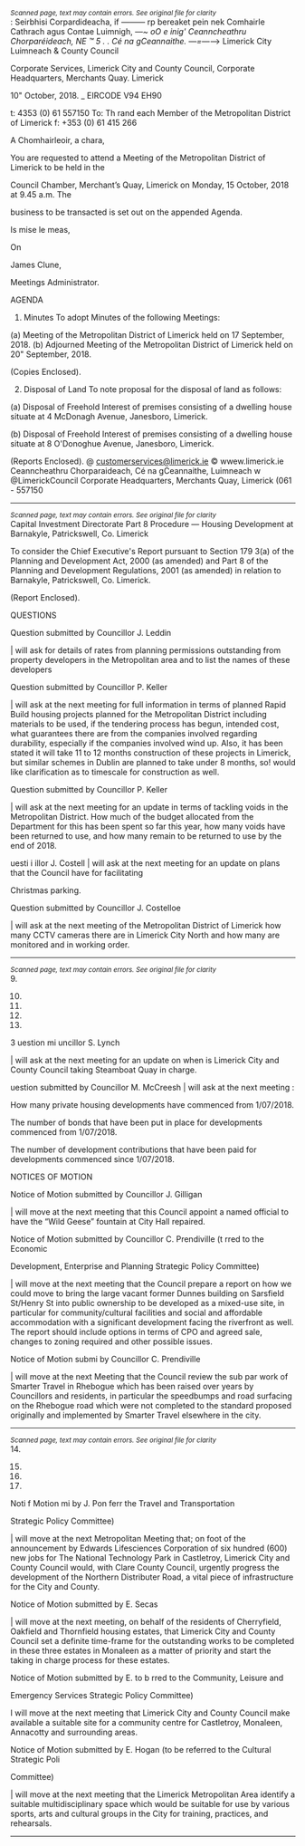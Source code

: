 *<small>Scanned page, text may contain errors. See original file for clarity</small>*  
: Seirbhisi Corpardideacha,
if
_——_— rp bereaket pein nek Comhairle Cathrach agus Contae Luimnigh,
—_~ oO e inig' Ceanncheathru Chorparéideach,
NE ™ 5 . . Cé na gCeannaithe.
—=—_—> Limerick City Luimneach
& County Council

Corporate Services,
Limerick City and County Council,
Corporate Headquarters,
Merchants Quay.
Limerick

10" October, 2018. _
EIRCODE V94 EH90

t: 4353 (0) 61 557150
To: Th rand each Member of the Metropolitan District of Limerick f: +353 (0) 61 415 266

A Chomhairleoir, a chara,

You are requested to attend a Meeting of the Metropolitan District of Limerick to be held in the

Council Chamber, Merchant’s Quay, Limerick on Monday, 15 October, 2018 at 9.45 a.m. The

business to be transacted is set out on the appended Agenda.

Is mise le meas,

On

James Clune,

Meetings Administrator.

AGENDA

1. Minutes
To adopt Minutes of the following Meetings:

(a) Meeting of the Metropolitan District of Limerick held on 17 September, 2018.
(b) Adjourned Meeting of the Metropolitan District of Limerick held on 20" September,
2018.

(Copies Enclosed).

2. Disposal of Land
To note proposal for the disposal of land as follows:

(a) Disposal of Freehold Interest of premises consisting of a dwelling house situate at
4 McDonagh Avenue, Janesboro, Limerick.

(b) Disposal of Freehold Interest of premises consisting of a dwelling house situate at
8 O'Donoghue Avenue, Janesboro, Limerick.

(Reports Enclosed).
@ customerservices@limerick.ie
© wwew.limerick.ie
Ceanncheathru Chorparaideach, Cé na gCeannaithe, Luimneach w @LimerickCouncil
Corporate Headquarters, Merchants Quay, Limerick (061 - 557150

---
*<small>Scanned page, text may contain errors. See original file for clarity</small>*  
Capital Investment Directorate
Part 8 Procedure — Housing Development at Barnakyle, Patrickswell, Co. Limerick

To consider the Chief Executive's Report pursuant to Section 179 3(a) of the Planning and
Development Act, 2000 (as amended) and Part 8 of the Planning and Development
Regulations, 2001 (as amended) in relation to Barnakyle, Patrickswell, Co. Limerick.

(Report Enclosed).

QUESTIONS

Question submitted by Councillor J. Leddin

| will ask for details of rates from planning permissions outstanding from property developers
in the Metropolitan area and to list the names of these developers

Question submitted by Councillor P. Keller

| will ask at the next meeting for full information in terms of planned Rapid Build housing
projects planned for the Metropolitan District including materials to be used, if the tendering
process has begun, intended cost, what guarantees there are from the companies involved
regarding durability, especially if the companies involved wind up. Also, it has been stated
it will take 11 to 12 months construction of these projects in Limerick, but similar schemes
in Dublin are planned to take under 8 months, so! would like clarification as to timescale for
construction as well.

Question submitted by Councillor P. Keller

| will ask at the next meeting for an update in terms of tackling voids in the Metropolitan
District. How much of the budget allocated from the Department for this has been spent so
far this year, how many voids have been returned to use, and how many remain to be
returned to use by the end of 2018.

uesti i illor J. Costell
| will ask at the next meeting for an update on plans that the Council have for facilitating

Christmas parking.

Question submitted by Councillor J. Costelloe

| will ask at the next meeting of the Metropolitan District of Limerick how many CCTV
cameras there are in Limerick City North and how many are monitored and in working order.

---
*<small>Scanned page, text may contain errors. See original file for clarity</small>*  
9.

10.

11.

12.

13.

3
uestion mi uncillor S. Lynch

| will ask at the next meeting for an update on when is Limerick City and County Council
taking Steamboat Quay in charge.

uestion submitted by Councillor M. McCreesh
| will ask at the next meeting :

How many private housing developments have commenced from 1/07/2018.

The number of bonds that have been put in place for developments commenced from
1/07/2018.

The number of development contributions that have been paid for developments
commenced since 1/07/2018.

NOTICES OF MOTION

Notice of Motion submitted by Councillor J. Gilligan

| will move at the next meeting that this Council appoint a named official to have the “Wild
Geese” fountain at City Hall repaired.

Notice of Motion submitted by Councillor C. Prendiville (t rred to the Economic

Development, Enterprise and Planning Strategic Policy Committee)

| will move at the next meeting that the Council prepare a report on how we could move to
bring the large vacant former Dunnes building on Sarsfield St/Henry St into public ownership
to be developed as a mixed-use site, in particular for community/cultural facilities and social
and affordable accommodation with a significant development facing the riverfront as well.
The report should include options in terms of CPO and agreed sale, changes to zoning
required and other possible issues.

Notice of Motion submi by Councillor C. Prendiville

| will move at the next Meeting that the Council review the sub par work of Smarter Travel in
Rhebogue which has been raised over years by Councillors and residents, in particular the
speedbumps and road surfacing on the Rhebogue road which were not completed to the
standard proposed originally and implemented by Smarter Travel elsewhere in the city.

---
*<small>Scanned page, text may contain errors. See original file for clarity</small>*  
14.

15.

16.

17.

Noti f Motion mi by J. Pon ferr the Travel and Transportation

Strategic Policy Committee)

| will move at the next Metropolitan Meeting that; on foot of the announcement by Edwards
Lifesciences Corporation of six hundred (600) new jobs for The National Technology Park in
Castletroy, Limerick City and County Council would, with Clare County Council, urgently
progress the development of the Northern Distributer Road, a vital piece of infrastructure
for the City and County.

Notice of Motion submitted by E. Secas

| will move at the next meeting, on behalf of the residents of Cherryfield, Oakfield and
Thornfield housing estates, that Limerick City and County Council set a definite time-frame
for the outstanding works to be completed in these three estates in Monaleen as a matter of
priority and start the taking in charge process for these estates.

Notice of Motion submitted by E. to b rred to the Community, Leisure and

Emergency Services Strategic Policy Committee)

I will move at the next meeting that Limerick City and County Council make available a
suitable site for a community centre for Castletroy, Monaleen, Annacotty and surrounding
areas.

Notice of Motion submitted by E. Hogan (to be referred to the Cultural Strategic Poli

Committee)

| will move at the next meeting that the Limerick Metropolitan Area identify a suitable
multidisciplinary space which would be suitable for use by various sports, arts and cultural
groups in the City for training, practices, and rehearsals.

---
